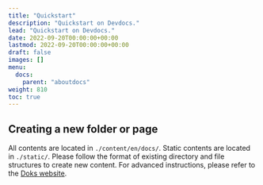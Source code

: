 ```yaml
---
title: "Quickstart"
description: "Quickstart on Devdocs."
lead: "Quickstart on Devdocs."
date: 2022-09-20T00:00:00+00:00
lastmod: 2022-09-20T00:00:00+00:00
draft: false
images: []
menu:
  docs:
    parent: "aboutdocs"
weight: 810
toc: true
---
```


## Creating a new folder or page

All contents are located in `./content/en/docs/`. Static contents are
located in `./static/`. Please follow the format of existing directory 
and file structures to create new content. For advanced instructions, 
please refer to the [Doks website](https://getdoks.org/).
